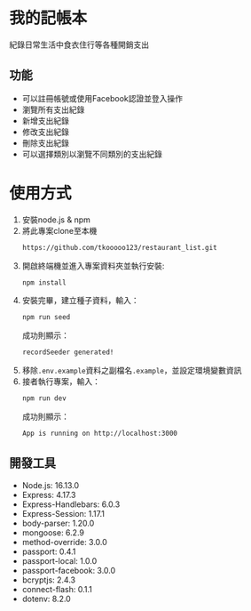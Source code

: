 # 我的記帳本
紀錄日常生活中食衣住行等各種開銷支出
## 功能
- 可以註冊帳號或使用Facebook認證並登入操作
- 瀏覽所有支出紀錄
- 新增支出紀錄
- 修改支出紀錄
- 刪除支出紀錄
- 可以選擇類別以瀏覽不同類別的支出紀錄

# 使用方式
1. 安裝node.js & npm
2. 將此專案clone至本機
   ```Bash
   https://github.com/tkooooo123/restaurant_list.git
   ```
3. 開啟終端機並進入專案資料夾並執行安裝:
   ```Bash
   npm install
   ```
4. 安裝完畢，建立種子資料，輸入：
   ```Bash
   npm run seed
   ```
   成功則顯示：
   ```Bash
   recordSeeder generated!
   ```
5. 移除`.env.example`資料之副檔名`.example`，並設定環境變數資訊  
6. 接者執行專案，輸入：
   ```Bash
   npm run dev
   ```
   成功則顯示：
   ```Bash
   App is running on http://localhost:3000

   ```
## 開發工具
- Node.js: 16.13.0
- Express: 4.17.3
- Express-Handlebars: 6.0.3
- Express-Session: 1.17.1
- body-parser: 1.20.0
- mongoose: 6.2.9
- method-override: 3.0.0
- passport: 0.4.1
- passport-local: 1.0.0
- passport-facebook: 3.0.0
- bcryptjs: 2.4.3
- connect-flash: 0.1.1
- dotenv: 8.2.0